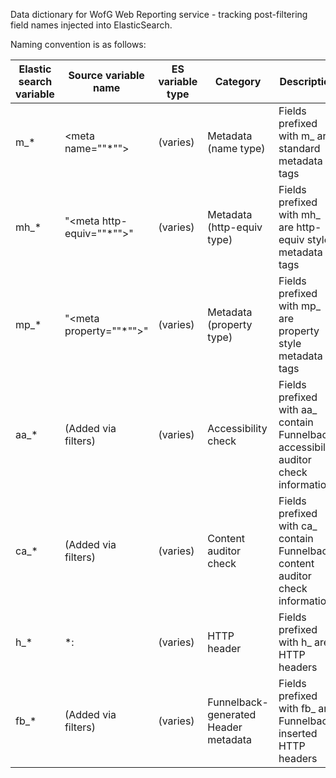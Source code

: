 Data dictionary for WofG Web Reporting service - tracking post-filtering field names injected into ElasticSearch.

Naming convention is as follows:

| Elastic search variable | Source variable name | ES variable type | Category | Description |
|-------------------------|----------------------|------------------|----------|-------------|
| m_* | <meta name=""*""> |(varies)|Metadata (name type)|Fields prefixed with m_ are standard metadata tags|
|mh_*|"<meta http-equiv=""*"">"|(varies)|Metadata (http-equiv type)|Fields prefixed with mh_ are http-equiv style metadata tags|
|mp_*|"<meta property=""*"">"|(varies)|Metadata (property type)|Fields prefixed with mp_ are property style metadata tags|
|aa_*|(Added via filters)|(varies)|Accessibility check|Fields prefixed with aa_ contain Funnelback accessibility auditor check information|
|ca_*|(Added via filters)|(varies)|Content auditor check|Fields prefixed with ca_ contain Funnelback content auditor check information|
|h_*|*:|(varies)|HTTP header|Fields prefixed with h_ are HTTP headers|
|fb_*|(Added via filters)|(varies)|Funnelback-generated Header metadata|Fields prefixed with fb_ are Funnelback inserted HTTP headers|

